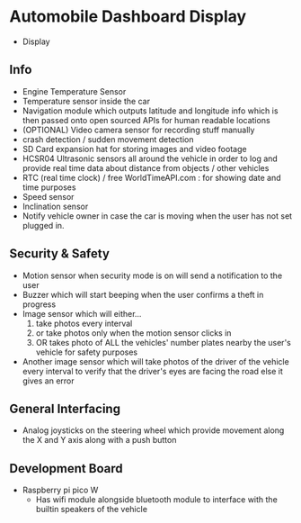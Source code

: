 # Automobile Dashboard Display
- Display

## Info
- Engine Temperature Sensor
- Temperature sensor inside the car
- Navigation module which outputs latitude and longitude info which is then passed onto open sourced APIs for human readable locations
- (OPTIONAL) Video camera sensor for recording stuff manually
- crash detection / sudden movement detection
- SD Card expansion hat for storing images and video footage
- HCSR04 Ultrasonic sensors all around the vehicle in order to log and provide real time data about distance from objects / other vehicles
- RTC (real time clock) / free WorldTimeAPI.com : for showing date and time purposes
- Speed sensor
- Inclination sensor
- Notify vehicle owner in case the car is moving when the user has not set plugged in.

## Security & Safety
- Motion sensor when security mode is on will send a notification to the user
- Buzzer which will start beeping when the user confirms a theft in progress
- Image sensor which will either...
    1. take photos every interval
    2. or take photos only when the motion sensor clicks in
    3. OR takes photo of ALL the vehicles' number plates nearby the user's vehicle for safety purposes
- Another image sensor which will take photos of the driver of the vehicle every interval to verify that the driver's eyes are facing the road else it gives an error

## General Interfacing
- Analog joysticks on the steering wheel which provide movement along the X and Y axis along with a push button


## Development Board
- Raspberry pi pico W
    - Has wifi module alongside bluetooth module to interface with the builtin speakers of the vehicle
